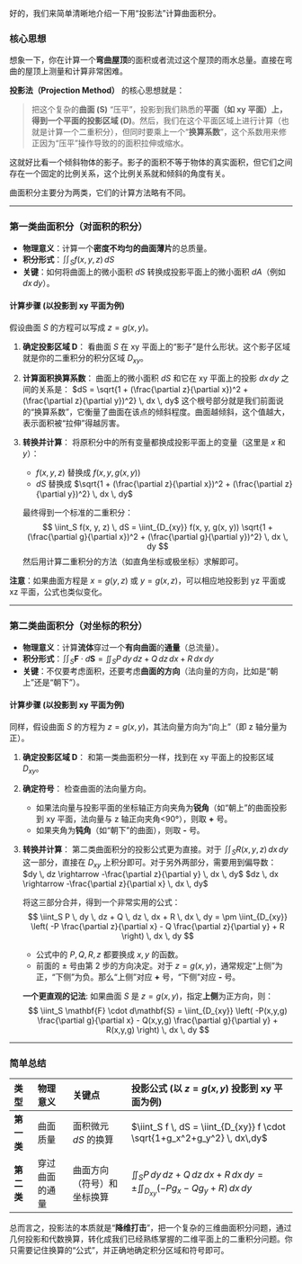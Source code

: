 好的，我们来简单清晰地介绍一下用“投影法”计算曲面积分。

### 核心思想

想象一下，你在计算一个**弯曲屋顶**的面积或者流过这个屋顶的雨水总量。直接在弯曲的屋顶上测量和计算非常困难。

**投影法（Projection Method）** 的核心思想就是：

> 把这个复杂的**曲面 (S)** “压平”，投影到我们熟悉的**平面（如 xy 平面）**上，得到一个平面的**投影区域 (D)**。然后，我们在这个平面区域上进行计算（也就是计算一个二重积分），但同时要乘上一个“**换算系数**”，这个系数用来修正因为“压平”操作导致的的面积拉伸或缩水。



这就好比看一个倾斜物体的影子。影子的面积不等于物体的真实面积，但它们之间存在一个固定的比例关系，这个比例关系就和倾斜的角度有关。

曲面积分主要分为两类，它们的计算方法略有不同。

---

### 第一类曲面积分（对面积的积分）

- **物理意义**：计算一个**密度不均匀的曲面薄片**的总质量。
- **积分形式**：$\iint_S f(x, y, z) \, dS$
- **关键**：如何将曲面上的微小面积 $dS$ 转换成投影平面上的微小面积 $dA$（例如 $dx\,dy$）。

#### 计算步骤 (以投影到 xy 平面为例)

假设曲面 $S$ 的方程可以写成 $z = g(x, y)$。

1.  **确定投影区域 D**：
    看曲面 $S$ 在 xy 平面上的“影子”是什么形状。这个影子区域就是你的二重积分的积分区域 $D_{xy}$。

2.  **计算面积换算系数**：
    曲面上的微小面积 $dS$ 和它在 xy 平面上的投影 $dx\,dy$ 之间的关系是：
    $dS = \sqrt{1 + (\frac{\partial z}{\partial x})^2 + (\frac{\partial z}{\partial y})^2} \, dx \, dy$
    这个根号部分就是我们前面说的“换算系数”，它衡量了曲面在该点的倾斜程度。曲面越倾斜，这个值越大，表示面积被“拉伸”得越厉害。

3.  **转换并计算**：
    将原积分中的所有变量都换成投影平面上的变量（这里是 $x$ 和 $y$）：
    -   $f(x, y, z)$ 替换成 $f(x, y, g(x, y))$
    -   $dS$ 替换成 $\sqrt{1 + (\frac{\partial z}{\partial x})^2 + (\frac{\partial z}{\partial y})^2} \, dx \, dy$

    最终得到一个标准的二重积分：
    $$ \iint_S f(x, y, z) \, dS = \iint_{D_{xy}} f(x, y, g(x, y)) \sqrt{1 + (\frac{\partial g}{\partial x})^2 + (\frac{\partial g}{\partial y})^2} \, dx \, dy $$
    然后用计算二重积分的方法（如直角坐标或极坐标）求解即可。

**注意**：如果曲面方程是 $x=g(y,z)$ 或 $y=g(x,z)$，可以相应地投影到 yz 平面或 xz 平面，公式也类似变化。

---

### 第二类曲面积分（对坐标的积分）

- **物理意义**：计算**流体**穿过一个**有向曲面**的**通量**（总流量）。
- **积分形式**：$\iint_S \mathbf{F} \cdot d\mathbf{S} = \iint_S P \, dy \, dz + Q \, dz \, dx + R \, dx \, dy$
- **关键**：不仅要考虑面积，还要考虑**曲面的方向**（法向量的方向，比如是“朝上”还是“朝下”）。

#### 计算步骤 (以投影到 xy 平面为例)

同样，假设曲面 $S$ 的方程为 $z = g(x, y)$，其法向量方向为“向上”（即 z 轴分量为正）。

1.  **确定投影区域 D**：
    和第一类曲面积分一样，找到在 xy 平面上的投影区域 $D_{xy}$。

2.  **确定符号**：
    检查曲面的法向量方向。
    -   如果法向量与投影平面的坐标轴正方向夹角为**锐角**（如“朝上”的曲面投影到 xy 平面，法向量与 z 轴正向夹角<90°），则取 **+** 号。
    -   如果夹角为**钝角**（如“朝下”的曲面），则取 **-** 号。

3.  **转换并计算**：
    第二类曲面积分的投影公式更为直接。对于 $\iint_S R(x,y,z) \, dx \, dy$ 这一部分，直接在 $D_{xy}$ 上积分即可。对于另外两部分，需要用到偏导数：
    $dy \, dz \rightarrow -\frac{\partial z}{\partial y} \, dx \, dy$
    $dz \, dx \rightarrow -\frac{\partial z}{\partial x} \, dx \, dy$

    将这三部分合并，得到一个非常实用的公式： 
    $$ \iint_S P \, dy \, dz + Q \, dz \, dx + R \, dx \, dy = \pm \iint_{D_{xy}} \left( -P \frac{\partial z}{\partial x} - Q \frac{\partial z}{\partial y} + R \right) \, dx \, dy $$
    -   公式中的 $P, Q, R, z$ 都要换成 $x, y$ 的函数。
    -   前面的 $\pm$ 号由第 2 步的方向决定。对于 $z=g(x,y)$，通常规定“上侧”为正，“下侧”为负。那么“上侧”对应 **+** 号，“下侧”对应 **-** 号。

    **一个更直观的记法**:
    如果曲面 $S$ 是 $z=g(x,y)$，指定**上侧**为正方向，则：
    $$ \iint_S \mathbf{F} \cdot d\mathbf{S} = \iint_{D_{xy}} \left( -P(x,y,g) \frac{\partial g}{\partial x} - Q(x,y,g) \frac{\partial g}{\partial y} + R(x,y,g) \right) \, dx \, dy $$

---

### 简单总结

| 类型 | 物理意义 | 关键点 | 投影公式 (以 $z=g(x,y)$ 投影到 xy 平面为例) |
| :--- | :--- | :--- | :--- |
| **第一类** | 曲面质量 | 面积微元 $dS$ 的换算 | $\iint_S f \, dS = \iint_{D_{xy}} f \cdot \sqrt{1+g_x^2+g_y^2} \, dx\,dy$ |
| **第二类** | 穿过曲面的通量 | 曲面方向（符号）和坐标换算 | $\iint_S P\,dy\,dz+Q\,dz\,dx+R\,dx\,dy = \pm \iint_{D_{xy}} (-Pg_x - Qg_y + R) \, dx\,dy$ |

总而言之，投影法的本质就是“**降维打击**”，把一个复杂的三维曲面积分问题，通过几何投影和代数换算，转化成我们已经熟练掌握的二维平面上的二重积分问题。你只需要记住换算的“公式”，并正确地确定积分区域和符号即可。